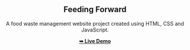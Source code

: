 <h2 align="center">Feeding Forward</h2>
<div align="center">
<p>A food waste management website project created using HTML, CSS and JavaScript.</p>
<a href="https://mohdrahil101.github.io/FoodYard/" target="_blank"><strong>➥ Live Demo</strong></a>
</div> <br/><br/>
